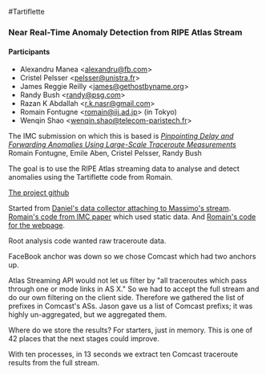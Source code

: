 #Tartiflette
### Near Real-Time Anomaly Detection from RIPE Atlas Stream

#### Participants
* Alexandru Manea \<alexandru@fb.com\>
* Cristel Pelsser \<pelsser@unistra.fr\>
* James Reggie Reilly \<james@gethostbyname.org\>
* Randy Bush \<randy@psg.com\>
* Razan K Abdallah \<r.k.nasr@gmail.com\>
* Romain Fontugne \<romain@iij.ad.jp\> (in Tokyo)
* Wenqin Shao \<wenqin.shao@telecom-paristech.fr\>

The IMC submission on which this is based is
[*Pinpointing Delay and Forwarding Anomalies Using Large-Scale Traceroute Measurements*](http://arxiv.org/abs/1605.04784)
Romain Fontugne, Emile Aben, Cristel Pelsser, Randy Bush

The goal is to use the RIPE Atlas streaming data to analyse and detect
anomalies using the Tartiflette code from Romain.

[The project github](https://github.com/4a616d6573205265696c6c79/tartiflette)

Started from [Daniel's data collector attaching to Massimo's
stream](https://github.com/dfkbg/Traceroute-Streaming).  [Romain's code
from IMC paper](https://github.com/romain-fontugne/ripeAtlasDetector)
which used static data.  And [Romain's code for the
webpage](https://github.com/romain-fontugne/django-ihr).

Root analysis code wanted raw traceroute data.

FaceBook anchor was down so we chose Comcast which had two anchors up.

Atlas Streaming API would not let us filter by "all traceroutes which
pass through one or mode links in AS X."  So we had to accept the full
stream and do our own filtering on the client side.  Therefore we
gathered the list of prefixes in Comcast's ASs.  Jason gave us a list of
Comcast prefixs; it was highly un-aggregated, but we aggregated them.

Where do we store the results?  For starters, just in memory.  This is
one of 42 places that the next stages could improve.

With ten processes, in 13 seconds we extract ten Comcast traceroute
results from the full stream.
